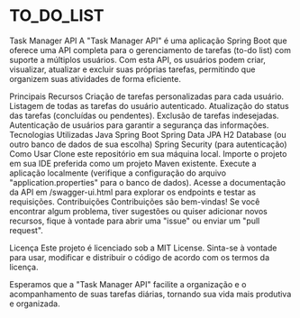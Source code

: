 # TO_DO_LIST
Task Manager API
A "Task Manager API" é uma aplicação Spring Boot que oferece uma API completa para o gerenciamento de tarefas (to-do list) com suporte a múltiplos usuários. Com esta API, os usuários podem criar, visualizar, atualizar e excluir suas próprias tarefas, permitindo que organizem suas atividades de forma eficiente.

Principais Recursos
Criação de tarefas personalizadas para cada usuário.
Listagem de todas as tarefas do usuário autenticado.
Atualização do status das tarefas (concluídas ou pendentes).
Exclusão de tarefas indesejadas.
Autenticação de usuários para garantir a segurança das informações.
Tecnologias Utilizadas
Java
Spring Boot
Spring Data JPA
H2 Database (ou outro banco de dados de sua escolha)
Spring Security (para autenticação)
Como Usar
Clone este repositório em sua máquina local.
Importe o projeto em sua IDE preferida como um projeto Maven existente.
Execute a aplicação localmente (verifique a configuração do arquivo "application.properties" para o banco de dados).
Acesse a documentação da API em /swagger-ui.html para explorar os endpoints e testar as requisições.
Contribuições
Contribuições são bem-vindas! Se você encontrar algum problema, tiver sugestões ou quiser adicionar novos recursos, fique à vontade para abrir uma "issue" ou enviar um "pull request".

Licença
Este projeto é licenciado sob a MIT License. Sinta-se à vontade para usar, modificar e distribuir o código de acordo com os termos da licença.

Esperamos que a "Task Manager API" facilite a organização e o acompanhamento de suas tarefas diárias, tornando sua vida mais produtiva e organizada.
